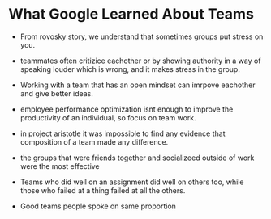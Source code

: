 # What Google Learned About Teams

* From rovosky story, we understand that sometimes groups put stress on you.

* teammates often critizice eachother or by showing authority in a way of speaking louder which is wrong, and it makes stress in the group.

* Working with a team that has an open mindset can imrpove eachother and give better ideas.

* employee performance optimization isnt enough to improve the productivity of an individual, so focus on team work.

* in project aristotle it was impossible to find any evidence that composition of a team made any difference.

* the groups that were friends together and socializeed outside of work were the most effective

* Teams who did well on an assignment did well on others too, while those who failed at a thing failed at all the others.

* Good teams people spoke on same proportion

